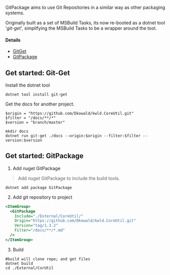 GitPackage aims to use Git Repositories in a similar way as other 
packaging systems.

Originally built as a set of MSBuild Tasks, its now re-booted as a 
dotnet tool '_git-get_', simplifying the MSBuild Tasks to be a wrapper around the tool.

#### Details
- [GitGet](./GitGet.md)
- [GitPackage](./GitPackage.md)

## Get started: Git-Get

Install the dotnet tool 
``` pwsh
dotnet tool install git-get
```

Get the docs for another project.
``` pwsh
$origin = "https://github.com/Dkowald/kwld.CoreUtil.git"
$filter = "/docs/**/*"
$version = "branch/master"

mkdir docs
dotnet run git-get ./docs --origin:$origin --filter:$filter --version:$version
```

## Get started: GitPackage 

1. Add nuget GitPackage
> Add nuget GitPackage to include the build tools.
``` pwsh
dotnet add package GitPackage 
```

2. Add git repository to project
``` xml
<ItemGroup>
  <GitPackage 
    Include="./External/CoreUtil/" 
    Origin="https://github.com/Dkowald/kwld.CoreUtil.git" 
    Version="tag/1.3.2"
    Filter="/docs/**/*.md"
  />
</ItemGroup>
```

3. Build
```pwsh
#build will clone repo; and get files
dotnet build
cd ./External/CorUtil
```
